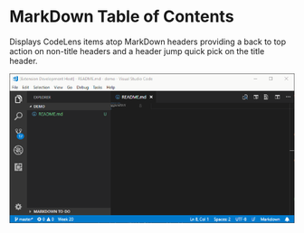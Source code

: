 # MarkDown Table of Contents

Displays CodeLens items atop MarkDown headers providing a back to top action on non-title headers and a header jump quick pick on the title header.

![Screenshot](screenshot.gif)
